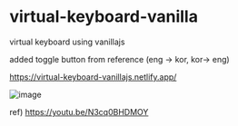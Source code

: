 # virtual-keyboard-vanilla
virtual keyboard using vanillajs

added toggle button from reference (eng -> kor, kor-> eng)

https://virtual-keyboard-vanillajs.netlify.app/

![image](https://user-images.githubusercontent.com/6898137/84772771-63e5e000-b016-11ea-926e-53daf679475e.png)

ref) https://youtu.be/N3cq0BHDMOY
